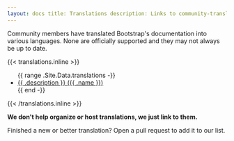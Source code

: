 ```yaml
---
layout: docs title: Translations description: Links to community-translated Bootstrap documentation sites. group: about
---
```


Community members have translated Bootstrap's documentation into various languages. None are officially supported and
they may not always be up to date.

{{< translations.inline >}}
<ul>
{{ range .Site.Data.translations -}}
  <li><a href="{{ .url }}" hreflang="{{ .code }}">{{ .description }} ({{ .name }})</a></li>
{{ end -}}
</ul>
{{< /translations.inline >}}

**We don't help organize or host translations, we just link to them.**

Finished a new or better translation? Open a pull request to add it to our list.

